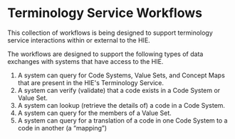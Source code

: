 # Terminology Service Workflows

This collection of workflows is being designed to support terminology service interactions within or external to the HIE.

The workflows are designed to support the following types of data exchanges with systems that have access to the HIE.

1. A system can query for Code Systems, Value Sets, and Concept Maps that are present in the HIE's Terminology Service.
2. A system can verify (validate) that a code exists in a Code System or Value Set.
3. A system can lookup (retrieve the details of) a code in a Code System.
4. A system can query for the members of a Value Set.
5. A system can query for a translation of a code in one Code System to a code in another (a “mapping”)&#x20;
